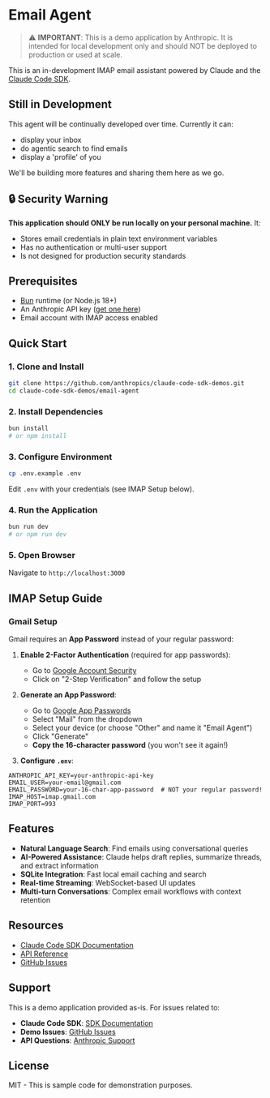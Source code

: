 # Email Agent

> ⚠️ **IMPORTANT**: This is a demo application by Anthropic. It is intended for local development only and should NOT be deployed to production or used at scale.

This is an in-development IMAP email assistant powered by Claude and the [Claude Code SDK](https://docs.anthropic.com/en/docs/claude-code/sdk/sdk-overview).

## Still in Development

This agent will be continually developed over time. Currently it can:
- display your inbox
- do agentic search to find emails
- display a 'profile' of you

We'll be building more features and sharing them here as we go.


## 🔒 Security Warning

**This application should ONLY be run locally on your personal machine.** It:
- Stores email credentials in plain text environment variables
- Has no authentication or multi-user support
- Is not designed for production security standards

## Prerequisites

- [Bun](https://bun.sh) runtime (or Node.js 18+)
- An Anthropic API key ([get one here](https://console.anthropic.com))
- Email account with IMAP access enabled

## Quick Start

### 1. Clone and Install

```bash
git clone https://github.com/anthropics/claude-code-sdk-demos.git
cd claude-code-sdk-demos/email-agent
```

### 2. Install Dependencies

```bash
bun install
# or npm install
```

### 3. Configure Environment

```bash
cp .env.example .env
```

Edit `.env` with your credentials (see IMAP Setup below).

### 4. Run the Application

```bash
bun run dev
# or npm run dev
```

### 5. Open Browser

Navigate to `http://localhost:3000`

## IMAP Setup Guide

### Gmail Setup

Gmail requires an **App Password** instead of your regular password:

1. **Enable 2-Factor Authentication** (required for app passwords):
   - Go to [Google Account Security](https://myaccount.google.com/security)
   - Click on "2-Step Verification" and follow the setup

2. **Generate an App Password**:
   - Go to [Google App Passwords](https://myaccount.google.com/apppasswords)
   - Select "Mail" from the dropdown
   - Select your device (or choose "Other" and name it "Email Agent")
   - Click "Generate"
   - **Copy the 16-character password** (you won't see it again!)

3. **Configure `.env`**:
```env
ANTHROPIC_API_KEY=your-anthropic-api-key
EMAIL_USER=your-email@gmail.com
EMAIL_PASSWORD=your-16-char-app-password  # NOT your regular password!
IMAP_HOST=imap.gmail.com
IMAP_PORT=993
```

## Features

- **Natural Language Search**: Find emails using conversational queries
- **AI-Powered Assistance**: Claude helps draft replies, summarize threads, and extract information
- **SQLite Integration**: Fast local email caching and search
- **Real-time Streaming**: WebSocket-based UI updates
- **Multi-turn Conversations**: Complex email workflows with context retention

## Resources

- [Claude Code SDK Documentation](https://docs.anthropic.com/en/docs/claude-code/sdk/sdk-overview)
- [API Reference](https://docs.anthropic.com/claude)
- [GitHub Issues](https://github.com/anthropics/sdk-demos/issues)

## Support

This is a demo application provided as-is. For issues related to:
- **Claude Code SDK**: [SDK Documentation](https://docs.anthropic.com/claude-code)
- **Demo Issues**: [GitHub Issues](https://github.com/anthropics/sdk-demos/issues)
- **API Questions**: [Anthropic Support](https://support.anthropic.com)

## License

MIT - This is sample code for demonstration purposes.
